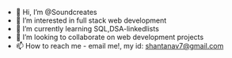 - 👋 Hi, I’m @Soundcreates
- 👀 I’m interested in full stack web development
- 🌱 I’m currently learning SQL,DSA-linkedlists
- 💞️ I’m looking to collaborate on  web development projects
- 📫 How to reach me - email me!, my id: shantanav7@gmail.com


<!---
Soundcreates/Soundcreates is a ✨ special ✨ repository because its `README.md` (this file) appears on your GitHub profile.
You can click the Preview link to take a look at your changes.
--->
